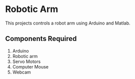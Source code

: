 # Robotic Arm

This projects controls a robot arm using Arduino and Matlab.

## Components Required

1. Arduino
2. Robotic arm
3. Servo Motors
4. Computer Mouse
5. Webcam
